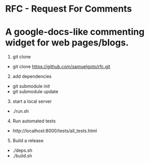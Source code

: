 # RFC - Request For Comments
#
# A google-docs-like commenting widget for web pages/blogs.

1. git clone
  * git clone https://github.com/samuelgoto/rfc.git
2. add dependencies
  * git submodule init
  * git submodule update
3. start a local server
  * ./run.sh
4. Run automated tests
  * http://localhost:8000/tests/all_tests.html
5. Build a release
  * ./deps.sh
  * ./build.sh
